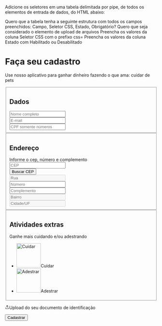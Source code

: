 Adicione os seletores em uma tabela delimitada por pipe, de todos os elementos de entrada de dados, do HTML abaixo:

Quero que a tabela tenha a seguinte estrutura com todos os campos preenchidos: Campo, Seletor CSS, Estado, Obrigatório?
Quero que seja considerado o elemento de upload de arquivos
Preencha os valores da coluna Seletor CSS com o prefixo css=
Preencha os valores da coluna Estado com Habilitado ou Desabilitado

<form>
    <h1>Faça seu cadastro</h1>
    <p>Use nosso aplicativo para ganhar dinheiro fazendo o que ama: cuidar de pets</p>
    <fieldset>
        <div class="form-header">
            <h2>Dados</h2>
        </div>
        <div class="field-group">
            <div class="field"><input type="text" name="name" placeholder="Nome completo"></div>
        </div>
        <div class="field-group">
            <div class="field"><input type="text" name="email" placeholder="E-mail"></div>
            <div class="field"><input type="text" name="cpf" placeholder="CPF somente números"></div>
        </div>
    </fieldset>
    <fieldset>
        <div class="form-header">
            <h2>Endereço</h2><span>Informe o cep, número e complemento</span>
        </div>
        <div class="field-group">
            <div class="field"><input type="text" name="cep" placeholder="CEP" value=""></div>
            <div class="field"><input type="button" value="Buscar CEP"></div>
        </div>
        <div class="field"><input type="text" name="addressStreet" placeholder="Rua" disabled="" value=""></div>
        <div class="field-group">
            <div class="field"><input type="number" name="addressNumber" placeholder="Número"></div>
            <div class="field"><input type="text" name="addressDetails" placeholder="Complemento"></div>
        </div>
        <div class="field-group">
            <div class="field"><input type="text" name="addressDistrict" placeholder="Bairro" disabled="" value="">
            </div>
            <div class="field"><input type="text" name="addressCityUf" placeholder="Cidade/UF" disabled="" value="">
            </div>
        </div>
    </fieldset>
    <fieldset>
        <div class="form-header">
            <h2>Atividades extras</h2><span>Ganhe mais cuidando e/ou adestrando</span>
        </div>
        <ul class="walker-service">
            <li class=""><img src="/static/media/care.da95fc40d07de684ba44.png" alt="Cuidar"
                    width="80"><span>Cuidar</span></li>
            <li class=""><img src="/static/media/train.76340ac43fd11b8a312f.png" alt="Adestrar"
                    width="80"><span>Adestrar</span></li>
        </ul>
    </fieldset>
    <div class="dropzone" role="presentation" tabindex="0"><input accept="image/*" multiple="" type="file" tabindex="-1"
            style="display: none;">
        <p><svg stroke="currentColor" fill="none" stroke-width="2" viewBox="0 0 24 24" stroke-linecap="round"
                stroke-linejoin="round" height="1em" width="1em" xmlns="http://www.w3.org/2000/svg">
                <path d="M21 15v4a2 2 0 0 1-2 2H5a2 2 0 0 1-2-2v-4"></path>
                <polyline points="17 8 12 3 7 8"></polyline>
                <line x1="12" y1="3" x2="12" y2="15"></line>
            </svg>Upload do seu documento de identificação</p>
    </div><button type="submit" class="button-register">Cadastrar</button>
</form>
